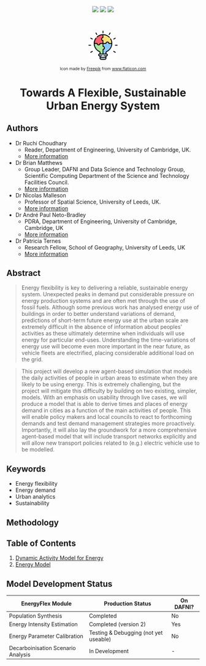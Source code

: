 <!-- PROJECT SHIELDS -->
<!-- Contributors and license will update when the repo is public.
     project page need to be included manually -->
<p align="center">
    <a href="https://github.com/anetobradley/energy_flex/graphs/contributors" alt="Contributors">
        <img src="https://img.shields.io/github/contributors/anetobradley/energy_flex?color=%2366FFC3&logo=GitHub&logoColor=%2366FFC3&style=for-the-badge" /></a>
     <a href="https://github.com/anetobradley/energy_flex/blob/main/LICENSE" alt="License">
        <img src="https://img.shields.io/github/license/anetobradley/energy_flex?color=FFB3BC&style=for-the-badge" /></a>
    <a href="#"  alt="Project page">
        <img src="https://img.shields.io/badge/-🌐Project Page-black.svg?style=for-the-badge&logo=🌐&colorB=555&logoColor=99F4FB" /></a>
</p>

<!-- PROJECT LOGO -->
<br />
<p align="center">
    <img src="01-ActivityModel/inputs/icons/001-puzzle.svg" alt="Logo" width="15% id="logo">
    <p  align="center" style="font-size:0.75em;">Icon made by <a href="https://www.freepik.com" title="Freepik">Freepik</a> from <a href="https://www.flaticon.com/" title="Flaticon">www.flaticon.com</a></p>
    <h1 align="center">Towards A Flexible, Sustainable Urban Energy System</h1>
</p>

## Authors

* Dr Ruchi Choudhary
  * Reader, Department of Engineering, University of Cambridge, UK.
  * [More information](http://www.eng.cam.ac.uk/profiles/rc488)
* Dr Brian Matthews
  * Group Leader, DAFNI and Data Science and Technology Group, Scientific Computing Department of the Science and Technology Facilities Council.
  * [More information](https://www.scd.stfc.ac.uk/Pages/Brian-Matthews.aspx)
* Dr Nicolas Malleson
  * Professor of Spatial Science, University of Leeds, UK.
  * [More information](http://www.nickmalleson.co.uk/)
* Dr André Paul Neto-Bradley
  * PDRA, Department of Engineering, University of Cambridge, Cambridge, UK
  * [More information](https://www.eeci.cam.ac.uk/directory/a-neto-bradley)
* Dr Patricia Ternes
  * Research Fellow, School of Geography, University of Leeds, UK
  * [More information](https://patricia-ternes.github.io/)

## Abstract

> Energy flexibility is key to delivering a reliable, sustainable energy system. Unexpected peaks in demand put considerable pressure on energy production systems and are often met through the use of fossil fuels. Although some previous work has analysed energy use of buildings in order to better understand variations of demand, predictions of short-term future energy use at the urban scale are extremely difficult in the absence of information about peoples' activities as these ultimately determine when individuals will use energy for particular end-uses. Understanding the time-variations of energy use will become even more important in the near future, as vehicle fleets are electrified, placing considerable additional load on the grid.

> This project will develop a new agent-based simulation that models the daily activities of people in urban areas to estimate when they are likely to be using energy. This is extremely challenging, but the project will mitigate this difficulty by building on two existing, simpler, models. With an emphasis on usability through live cases, we will produce a model that is able to derive times and places of energy demand in cities as a function of the main activities of people. This will enable policy makers and local councils to react to forthcoming demands and test demand management strategies more proactively. Importantly, it will also lay the groundwork for a more comprehensive agent-based model that will include transport networks explicitly and will allow new transport policies related to (e.g.) electric vehicle use to be modelled.

## Keywords

* Energy flexibility
* Energy demand
* Urban analytics
* Sustainability

## Methodology

<!-- add here the methodology -->

## Table of Contents

1. [Dynamic Activity Model for Energy](01-ActivityModel/)
2. [Energy Model](02-EnergyModel/)
                      
## Model Development Status
                      
| EnergyFlex Module | Production Status | On DAFNI? |
| --------  | ------------------- | --------------------- |
| Population Synthesis | Completed   | No | 
| Energy Intensity Estimation | Completed (version 2) | Yes | 
| Energy Parameter Calibration | Testing & Debugging (not yet useable)  | No | 
| Decarboinisation Scenario Analysis | In Development | - | 
